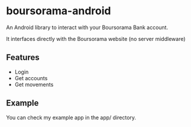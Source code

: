 # boursorama-android
An Android library to interact with your Boursorama Bank account. 

It interfaces directly with the Boursorama website (no server middleware)

## Features
* Login
* Get accounts
* Get movements

## Example
You can check my example app in the app/ directory.
